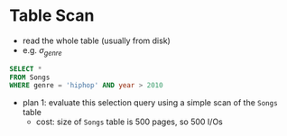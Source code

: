 # Table Scan
- read the whole table (usually from disk)
- e.g. $\sigma_{genre}$
```sql
SELECT * 
FROM Songs
WHERE genre = 'hiphop' AND year > 2010
```
- plan 1: evaluate this selection query using a simple scan of the `Songs` table
	- cost: size of `Songs` table is 500 pages, so 500 I/Os